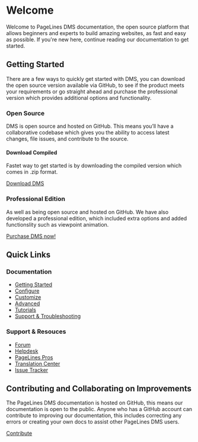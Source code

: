 <h1 class="text-info">Welcome</h3>

<p class="text-info lead">Welcome to PageLines DMS documentation, the open source platform that allows beginners and experts to build amazing websites, as fast and easy as possible. If you're new here, continue reading our documentation to get started.</p>

<h2>Getting Started</h2>

<p>There are a few ways to quickly get started with DMS, you can download the open source version  available via GitHub, to see if the product meets your requirements or go straight ahead and purchase the professional version which provides additional options and functionality.</p>

<h3>Open Source</h3>

<p>DMS is open source and hosted on GitHub. This means you’ll have a collaborative codebase which gives you the ability to access latest changes, file issues, and contribute to the source.</p>

<div class="row-fluid">
	<div class="span12">
		<h4>Download Compiled</h4>
		<p>Fastet way to get started is by downloading the compiled version which comes in .zip format.</p>
		<p><a class="btn btn-default btn-primary" href="https://github.com/pagelines/DMS/archive/Free.zip" "target="_blank""><i class="icon-github-alt"></i> Download DMS</a></p>
	</div>
</div>

<h3>Professional Edition</h3>

<p>As well as being open source and hosted on GitHub. We have also developed a professional edition, which included extra options and added functionslity such as viewpoint animation.</p>

<p><a class="btn btn-default btn-success" href="http://www.pagelines.com/pricing/" "target="_blank"">Purchase DMS now!</a></p>


<h2>Quick Links</h2>

<div class="row-fluid">
	<div class="span6">
		<h3>Documentation</h3>
		<ul>
			<li><a href="http://docs.pagelines.com/getting-started/">Getting Started</a></li>
			<li><a href="http://docs.pagelines.com/configure/">Configure</a></li>
			<li><a href="http://docs.pagelines.com/customize/">Customize</a></li>
			<li><a href="http://docs.pagelines.com/advanced/">Advanced</a></li>
			<li><a href="http://docs.pagelines.com/tutorials/">Tutorials</a></li>
			<li><a href="http://docs.pagelines.com/support-troubleshooting/">Support & Troubleshooting</a></li>
		</ul>
	</div>
	<div class="span6">
		<h3>Support & Resouces</h3>
		<ul>
			<li><a href="http://www.pagelines.com/forum/">Forum</a></li>
			<li><a href="http://www.pagelines.com/contact/">Helpdesk</a></li>
			<li><a href="http://www.pagelines.com/pros/">PageLines Pros</a></li>
			<li><a href="http://pagelines.com/translate/projects/">Translation Center</a></li>
			<li><a href="https://github.com/pagelines/DMS/issues">Issue Tracker</a></li>
		</ul>
	</div>
</div>

<h2>Contributing and Collaborating on Improvements</h2>

<p>The PageLines DMS documentation is hosted on GitHub, this means our documentation is open to the public. Anyone who has a GitHub account can contribute to improving our documentation, this includes correcting any errors or creating your own docs to assist other PageLines DMS users.</p>

<p><a class="btn btn-default btn-primary" href="https://github.com/pagelines/Docs/" target="_blank"><i class="icon-github-alt"></i> Contribute</a></p>